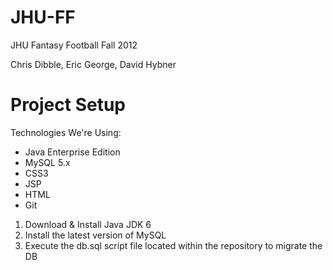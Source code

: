 JHU-FF
======

JHU Fantasy Football Fall 2012

Chris Dibble, Eric George, David Hybner

Project Setup
=============

Technologies We're Using:

* Java Enterprise Edition
* MySQL 5.x
* CSS3
* JSP
* HTML
* Git

1) Download & Install Java JDK 6
2) Install the latest version of MySQL
3) Execute the db.sql script file located within the repository to migrate the DB